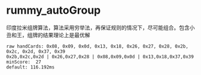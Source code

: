 # rummy_autoGroup
印度拉米组牌算法，算法采用穷举法，再保证规则的情况下，尽可能组合。包含小丑和王，组牌的结果理论上是最优解

```
raw handCards: 0x08, 0x09, 0x0d, 0x13, 0x18, 0x26, 0x27, 0x28, 0x2b, 0x2c, 0x2d, 0x37, 0x39
0x2b,0x2c,0x2d | 0x26,0x27,0x28 | 0x08,0x09,0x0d | 0x13,0x18,0x37,0x39
minScore:  27
default: 116.192ms
```